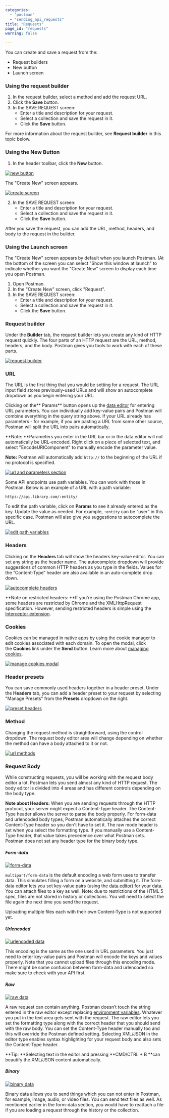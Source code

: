 ```yaml
---
categories:
  - "postman"
  - "sending_api_requests"
title: "Requests"
page_id: "requests"
warning: false

---
```


You can create and save a request from the:
* Request builders
* New button
* Launch screen

### Using the request builder
1. In the request builder, select a method and add the request URL.
2. Click the **Save** button.
3. In the SAVE REQUEST screen:
   * Enter a title and description for your request. 
   * Select a collection and save the request in it.
   * Click the **Save** button.

For more information about the request builder, see **Request builder** in this topic below.

### Using the New Button

1. In the header toolbar, click the **New** button.

[![new button](https://s3.amazonaws.com/postman-static-getpostman-com/postman-docs/HeaderToolBar.png)](https://s3.amazonaws.com/postman-static-getpostman-com/postman-docs/HeaderToolBar.png)

The "Create New" screen appears.

[![create screen](https://s3.amazonaws.com/postman-static-getpostman-com/postman-docs/createNew_white.png)](https://s3.amazonaws.com/postman-static-getpostman-com/postman-docs/createNew_white.png)

2. In the SAVE REQUEST screen:
   * Enter a title and description for your request. 
   * Select a collection and save the request in it.
   * Click the **Save** button.
   
After you save the request, you can add the URL, method, headers, and body to the request in the builder.

### Using the Launch screen

The "Create New" screen appears by default when you launch Postman. (At the bottom of the screen you can select "Show this window at launch" to indicate whether you want the "Create New" screen to display each time you open Postman.

1. Open Postman.
2. In the "Create New" screen, click "Request".
3. In the SAVE REQUEST screen:
   * Enter a title and description for your request. 
   * Select a collection and save the request in it.
   * Click the **Save** button.


### Request builder

Under the **Builder** tab, the request builder lets you create any kind of HTTP request quickly. The four parts of an HTTP request are the URL, method, headers, and the body. Postman gives you tools to work with each of these parts.

[![request builder](https://s3.amazonaws.com/postman-static-getpostman-com/postman-docs/requestBuilder_white.png)](https://s3.amazonaws.com/postman-static-getpostman-com/postman-docs/requestBuilder_white.png)

### URL

The URL is the first thing that you would be setting for a request. The URL input field stores previously-used URLs and will show an autocomplete dropdown as you begin entering your URL.

Clicking on the** Params** button opens up the [data editor](/docs/postman/launching_postman/navigating_postman) for entering URL parameters. You can individually add key-value pairs and Postman will combine everything in the query string above. If your URL already has parameters - for example, if you are pasting a URL from some other source, Postman will split the URL into pairs automatically.

**Note: **Parameters you enter in the URL bar or in the data editor will not automatically be URL-encoded. Right click on a piece of selected text, and select "EncodeURIComponent" to manually encode the parameter value.

**Note:** Postman will automatically add `http://` to the beginning of the URL if no protocol is specified.

[![url and parameters section](https://s3.amazonaws.com/postman-static-getpostman-com/postman-docs/requestBuilderUrl.png)](https://s3.amazonaws.com/postman-static-getpostman-com/postman-docs/requestBuilderUrl.png)

Some API endpoints use path variables. You can work with those in Postman. Below is an example of a URL with a path variable:

```
https://api.library.com/:entity/
```

To edit the path variable, click on **Params** to see it already entered as the key. Update the value as needed. For example, `:entity` can be “user” in this specific case. Postman will also give you suggestions to autocomplete the URL.

[![edit path variables](https://s3.amazonaws.com/postman-static-getpostman-com/postman-docs/requestBuilderPath.png)](https://s3.amazonaws.com/postman-static-getpostman-com/postman-docs/requestBuilderPath.png)

### Headers

Clicking on the **Headers** tab will show the headers key-value editor. You can set any string as the header name. The autocomplete dropdown will provide suggestions of common HTTP headers as you type in the fields. Values for the “Content-Type” header are also available in an auto-complete drop down.

[![autocomplete headers](https://s3.amazonaws.com/postman-static-getpostman-com/postman-docs/headers_white.png)](https://s3.amazonaws.com/postman-static-getpostman-com/postman-docs/headers_white.png)

**Note on restricted headers: **If you're using the Postman Chrome app, some headers are restricted by Chrome and the XMLHttpRequest specification. However, sending restricted headers is simple using the [Interceptor extension](/docs/postman/sending_api_requests/interceptor_extension).  

### Cookies

Cookies can be managed in native apps by using the cookie manager to edit cookies associated with each domain. To open the modal, click the **Cookies** link under the **Send** button. Learn more about [managing cookies](/docs/postman/sending_api_requests/cookies).

[![manage cookies modal](https://s3.amazonaws.com/postman-static-getpostman-com/postman-docs/cookies_white.png)](https://s3.amazonaws.com/postman-static-getpostman-com/postman-docs/cookies_white.png)

### Header presets

You can save commonly used headers together in a header preset. Under the **Headers** tab, you can add a header preset to your request by selecting "Manage Presets" from the **Presets** dropdown on the right.  

[![preset headers](https://s3.amazonaws.com/postman-static-getpostman-com/postman-docs/headerPreset_white.png)](https://s3.amazonaws.com/postman-static-getpostman-com/postman-docs/headerPreset_white.png)

### Method

Changing the request method is straightforward, using the control dropdown. The request body editor area will change depending on whether the method can have a body attached to it or not.

[![url methods](https://s3.amazonaws.com/postman-static-getpostman-com/postman-docs/methods_white1.png)](https://s3.amazonaws.com/postman-static-getpostman-com/postman-docs/methods_white1.png)

### Request Body

While constructing requests, you will be working with the request body editor a lot. Postman lets you send almost any kind of HTTP request. The body editor is divided into 4 areas and has different controls depending on the body type.

**Note about Headers:** When you are sending requests through the HTTP protocol, your server might expect a Content-Type header. The Content-Type header allows the server to parse the body properly. For form-data and urlencoded body types, Postman automatically attaches the correct Content-Type header so you don't have to set it. The raw mode header is set when you select the formatting type. If you manually use a Content-Type header, that value takes precedence over what Postman sets. Postman does not set any header type for the binary body type.

##### **Form-data**

[![form-data](https://s3.amazonaws.com/postman-static-getpostman-com/postman-docs/requestBuilderForm.png)](https://s3.amazonaws.com/postman-static-getpostman-com/postman-docs/requestBuilderForm.png)

`multipart/form-data` is the default encoding a web form uses to transfer data. This simulates filling a form on a website, and submitting it. The form-data editor lets you set key-value pairs (using the [data editor](/docs/postman/launching_postman/navigating_postman)) for your data. You can attach files to a key as well. Note: due to restrictions of the HTML 5 spec, files are not stored in history or collections. You will need to select the file again the next time you send the request.

Uploading multiple files each with their own Content-Type is not supported yet.

##### **Urlencoded**

[![urlencoded data](https://s3.amazonaws.com/postman-static-getpostman-com/postman-docs/requestBuilderUrlEncoded.png)](https://s3.amazonaws.com/postman-static-getpostman-com/postman-docs/requestBuilderUrlEncoded.png)

This encoding is the same as the one used in URL parameters. You just need to enter key-value pairs and Postman will encode the keys and values properly. Note that you cannot upload files through this encoding mode. There might be some confusion between form-data and urlencoded so make sure to check with your API first.

##### **Raw**

[![raw data](https://s3.amazonaws.com/postman-static-getpostman-com/postman-docs/58960775.png)](https://s3.amazonaws.com/postman-static-getpostman-com/postman-docs/58960775.png)

A raw request can contain anything. Postman doesn’t touch the string entered in the raw editor except replacing [environment variables](/docs/postman/environments_and_globals/variables). Whatever you put in the text area gets sent with the request. The raw editor lets you set the formatting type along with the correct header that you should send with the raw body. You can set the Content-Type header manually too and this will override the Postman defined setting. Selecting XML/JSON in the editor type enables syntax highlighting for your request body and also sets the Content-Type header.

**Tip: **Selecting text in the editor and pressing **CMD/CTRL + B **can beautify the XML/JSON content automatically.

##### **Binary**

[![binary data](https://s3.amazonaws.com/postman-static-getpostman-com/postman-docs/58960827.png)](https://s3.amazonaws.com/postman-static-getpostman-com/postman-docs/58960827.png)

Binary data allows you to send things which you can not enter in Postman, for example, image, audio, or video files. You can send text files as well. As mentioned earlier in the form-data section, you would have to reattach a file if you are loading a request through the history or the collection.
